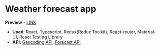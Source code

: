 # Weather forecast app 

**Preview** - [LINK](https://ched88xtc.github.io/weather-app)

- **Used**: React, Typescript, Redux(Redux Toolkit), React-router, Material-UI, React Testing Library
- **API**: [Geocoding API](https://openweathermap.org/api/geocoding-api), [Forecast API](https://openweathermap.org/forecast5)
